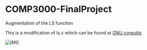 # COMP3000-FinalProject
Augmentation of the LS function

This is a modification of ls.c which can be found at [GNU coreutils](https://www.gnu.org/software/coreutils/coreutils.html)


![IMG](http://i.imgur.com/xp3Comf.png)
